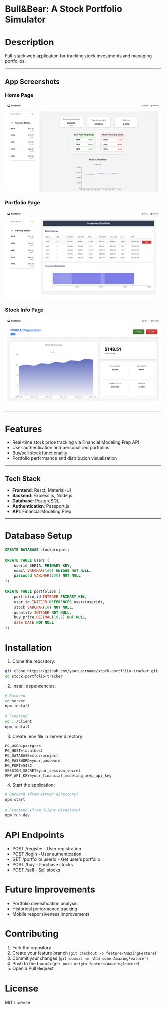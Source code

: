# Bull&Bear: A Stock Portfolio Simulator

# Description
Full-stack web application for tracking stock investments and managing portfolios.

---

## App Screenshots
### Home Page
![Home Page](https://github.com/Jai2405/Stock-Market-Simulator/blob/main/screenshots/home.png)

### Portfolio Page
![Portfolio Page](https://github.com/Jai2405/Stock-Market-Simulator/blob/main/screenshots/portfolio.png)

### Stock Info Page
![Stock Details](https://github.com/Jai2405/Stock-Market-Simulator/blob/302d1f79c4adaae7e67938d0924abab0f5e077d2/screenshots/stock.png)

---

# Features
* Real-time stock price tracking via Financial Modeling Prep API
* User authentication and personalized portfolios
* Buy/sell stock functionality
* Portfolio performance and distribution visualization

---

## Tech Stack
* **Frontend**: React, Material-UI
* **Backend**: Express.js, Node.js
* **Database**: PostgreSQL
* **Authentication**: Passport.js
* **API**: Financial Modeling Prep

---

# Database Setup
```sql
CREATE DATABASE stockproject;

CREATE TABLE users (
    userid SERIAL PRIMARY KEY,
    email VARCHAR(100) UNIQUE NOT NULL,
    password VARCHAR(100) NOT NULL
);

CREATE TABLE portfolios (
    portfolio_id INTEGER PRIMARY KEY,
    user_id INTEGER REFERENCES users(userid),
    stock VARCHAR(10) NOT NULL,
    quantity INTEGER NOT NULL,
    buy_price DECIMAL(10,2) NOT NULL,
    date DATE NOT NULL
);
```

# Installation
1. Clone the repository:
```bash
git clone https://github.com/yourusername/stock-portfolio-tracker.git
cd stock-portfolio-tracker
```

2. Install dependencies:
```bash
# Backend
cd server
npm install

# Frontend
cd ../client
npm install
```

3. Create .env file in server directory:
```
PG_USER=postgres
PG_HOST=localhost
PG_DATABASE=stockproject
PG_PASSWORD=your_password
PG_PORT=5432
SESSION_SECRET=your_session_secret
FMP_API_KEY=your_financial_modeling_prep_api_key
```

4. Start the application:
```bash
# Backend (from server directory)
npm start

# Frontend (from client directory)
npm run dev
```

# API Endpoints
* POST /register - User registration
* POST /login - User authentication 
* GET /portfolio/:userId - Get user's portfolio
* POST /buy - Purchase stocks
* POST /sell - Sell stocks

# Future Improvements
* Portfolio diversification analysis
* Historical performance tracking
* Mobile responsiveness improvements

# Contributing
1. Fork the repository
2. Create your feature branch (`git checkout -b feature/AmazingFeature`)
3. Commit your changes (`git commit -m 'Add some AmazingFeature'`)
4. Push to the branch (`git push origin feature/AmazingFeature`)
5. Open a Pull Request

# License
MIT License
